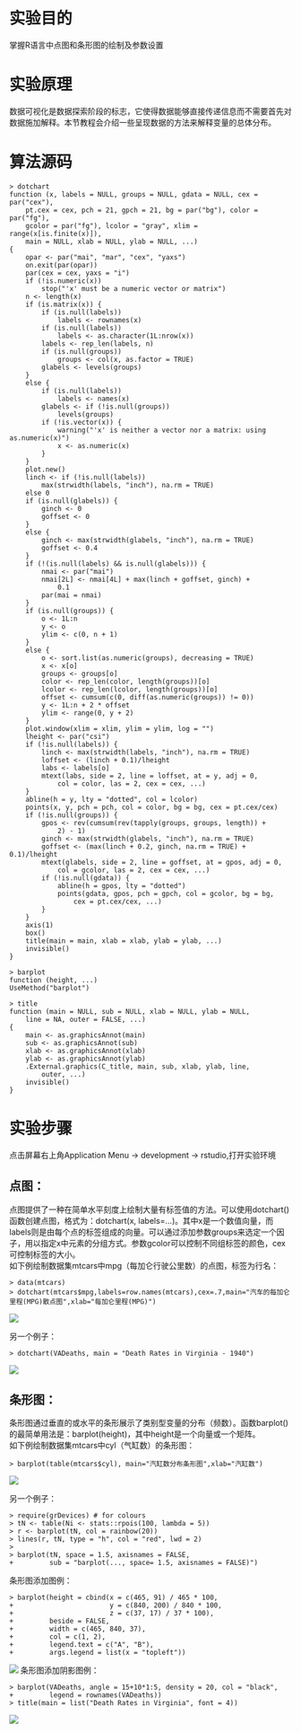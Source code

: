 # 实验目的

掌握R语言中点图和条形图的绘制及参数设置

# 实验原理

数据可视化是数据探索阶段的标志，它使得数据能够直接传递信息而不需要首先对数据施加解释。本节教程会介绍一些呈现数据的方法来解释变量的总体分布。

# 算法源码
```
> dotchart
function (x, labels = NULL, groups = NULL, gdata = NULL, cex = par("cex"), 
    pt.cex = cex, pch = 21, gpch = 21, bg = par("bg"), color = par("fg"), 
    gcolor = par("fg"), lcolor = "gray", xlim = range(x[is.finite(x)]), 
    main = NULL, xlab = NULL, ylab = NULL, ...) 
{
    opar <- par("mai", "mar", "cex", "yaxs")
    on.exit(par(opar))
    par(cex = cex, yaxs = "i")
    if (!is.numeric(x)) 
        stop("'x' must be a numeric vector or matrix")
    n <- length(x)
    if (is.matrix(x)) {
        if (is.null(labels)) 
            labels <- rownames(x)
        if (is.null(labels)) 
            labels <- as.character(1L:nrow(x))
        labels <- rep_len(labels, n)
        if (is.null(groups)) 
            groups <- col(x, as.factor = TRUE)
        glabels <- levels(groups)
    }
    else {
        if (is.null(labels)) 
            labels <- names(x)
        glabels <- if (!is.null(groups)) 
            levels(groups)
        if (!is.vector(x)) {
            warning("'x' is neither a vector nor a matrix: using as.numeric(x)")
            x <- as.numeric(x)
        }
    }
    plot.new()
    linch <- if (!is.null(labels)) 
        max(strwidth(labels, "inch"), na.rm = TRUE)
    else 0
    if (is.null(glabels)) {
        ginch <- 0
        goffset <- 0
    }
    else {
        ginch <- max(strwidth(glabels, "inch"), na.rm = TRUE)
        goffset <- 0.4
    }
    if (!(is.null(labels) && is.null(glabels))) {
        nmai <- par("mai")
        nmai[2L] <- nmai[4L] + max(linch + goffset, ginch) + 
            0.1
        par(mai = nmai)
    }
    if (is.null(groups)) {
        o <- 1L:n
        y <- o
        ylim <- c(0, n + 1)
    }
    else {
        o <- sort.list(as.numeric(groups), decreasing = TRUE)
        x <- x[o]
        groups <- groups[o]
        color <- rep_len(color, length(groups))[o]
        lcolor <- rep_len(lcolor, length(groups))[o]
        offset <- cumsum(c(0, diff(as.numeric(groups)) != 0))
        y <- 1L:n + 2 * offset
        ylim <- range(0, y + 2)
    }
    plot.window(xlim = xlim, ylim = ylim, log = "")
    lheight <- par("csi")
    if (!is.null(labels)) {
        linch <- max(strwidth(labels, "inch"), na.rm = TRUE)
        loffset <- (linch + 0.1)/lheight
        labs <- labels[o]
        mtext(labs, side = 2, line = loffset, at = y, adj = 0, 
            col = color, las = 2, cex = cex, ...)
    }
    abline(h = y, lty = "dotted", col = lcolor)
    points(x, y, pch = pch, col = color, bg = bg, cex = pt.cex/cex)
    if (!is.null(groups)) {
        gpos <- rev(cumsum(rev(tapply(groups, groups, length)) + 
            2) - 1)
        ginch <- max(strwidth(glabels, "inch"), na.rm = TRUE)
        goffset <- (max(linch + 0.2, ginch, na.rm = TRUE) + 0.1)/lheight
        mtext(glabels, side = 2, line = goffset, at = gpos, adj = 0, 
            col = gcolor, las = 2, cex = cex, ...)
        if (!is.null(gdata)) {
            abline(h = gpos, lty = "dotted")
            points(gdata, gpos, pch = gpch, col = gcolor, bg = bg, 
                cex = pt.cex/cex, ...)
        }
    }
    axis(1)
    box()
    title(main = main, xlab = xlab, ylab = ylab, ...)
    invisible()
}

> barplot
function (height, ...) 
UseMethod("barplot")

> title
function (main = NULL, sub = NULL, xlab = NULL, ylab = NULL, 
    line = NA, outer = FALSE, ...) 
{
    main <- as.graphicsAnnot(main)
    sub <- as.graphicsAnnot(sub)
    xlab <- as.graphicsAnnot(xlab)
    ylab <- as.graphicsAnnot(ylab)
    .External.graphics(C_title, main, sub, xlab, ylab, line, 
        outer, ...)
    invisible()
}
```

# 实验步骤

点击屏幕右上角Application Menu -&gt; development -&gt; rstudio,打开实验环境

## 点图：

点图提供了一种在简单水平刻度上绘制大量有标签值的方法。可以使用dotchart\(\)函数创建点图，格式为：dotchart\(x, labels=…\)。其中x是一个数值向量，而labels则是由每个点的标签组成的向量。可以通过添加参数groups来选定一个因子，用以指定x中元素的分组方式。参数gcolor可以控制不同组标签的颜色，cex可控制标签的大小。  
如下例绘制数据集mtcars中mpg（每加仑行驶公里数）的点图，标签为行名：

```
> data(mtcars)
> dotchart(mtcars$mpg,labels=row.names(mtcars),cex=.7,main="汽车的每加仑里程(MPG)散点图",xlab="每加仑里程(MPG)")
```

![](https://kfcoding-static.oss-cn-hangzhou.aliyuncs.com/gitcourse-bigdata/1-2-6-1_20171107073239.039.jpeg)

另一个例子：

```
> dotchart(VADeaths, main = "Death Rates in Virginia - 1940")
```

![](https://kfcoding-static.oss-cn-hangzhou.aliyuncs.com/gitcourse-bigdata/1-2-6-2_20171107073545.045.jpg)

## 条形图：

条形图通过垂直的或水平的条形展示了类别型变量的分布（频数）。函数barplot\(\)的最简单用法是：barplot\(height\)，其中height是一个向量或一个矩阵。  
如下例绘制数据集mtcars中cyl（气缸数）的条形图：

```
> barplot(table(mtcars$cyl), main="汽缸数分布条形图",xlab="汽缸数")
```

![](https://kfcoding-static.oss-cn-hangzhou.aliyuncs.com/gitcourse-bigdata/1-2-6-3_20171107073633.033.jpeg)

另一个例子：

```
> require(grDevices) # for colours
> tN <- table(Ni <- stats::rpois(100, lambda = 5))
> r <- barplot(tN, col = rainbow(20))
> lines(r, tN, type = "h", col = "red", lwd = 2)
> 
> barplot(tN, space = 1.5, axisnames = FALSE,
+         sub = "barplot(..., space= 1.5, axisnames = FALSE)")
```

条形图添加图例：

```
> barplot(height = cbind(x = c(465, 91) / 465 * 100,
+                        y = c(840, 200) / 840 * 100,
+                        z = c(37, 17) / 37 * 100),
+         beside = FALSE,
+         width = c(465, 840, 37),
+         col = c(1, 2),
+         legend.text = c("A", "B"),
+         args.legend = list(x = "topleft"))
```

![](https://kfcoding-static.oss-cn-hangzhou.aliyuncs.com/gitcourse-bigdata/1-2-6-4_20171107073758.058.jpg)
条形图添加阴影图例：

```
> barplot(VADeaths, angle = 15+10*1:5, density = 20, col = "black",
+         legend = rownames(VADeaths))
> title(main = list("Death Rates in Virginia", font = 4))
```

![](https://kfcoding-static.oss-cn-hangzhou.aliyuncs.com/gitcourse-bigdata/1-2-6-5_20171107073928.028.jpeg)